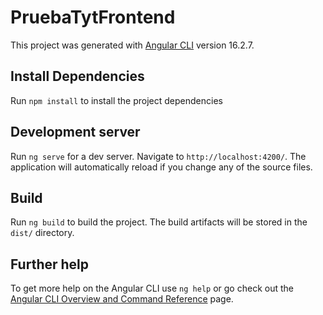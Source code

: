 # PruebaTytFrontend

This project was generated with [Angular CLI](https://github.com/angular/angular-cli) version 16.2.7.

## Install Dependencies

Run `npm install` to install the project dependencies
## Development server

Run `ng serve` for a dev server. Navigate to `http://localhost:4200/`. The application will automatically reload if you change any of the source files.

## Build

Run `ng build` to build the project. The build artifacts will be stored in the `dist/` directory.

## Further help

To get more help on the Angular CLI use `ng help` or go check out the [Angular CLI Overview and Command Reference](https://angular.io/cli) page.
